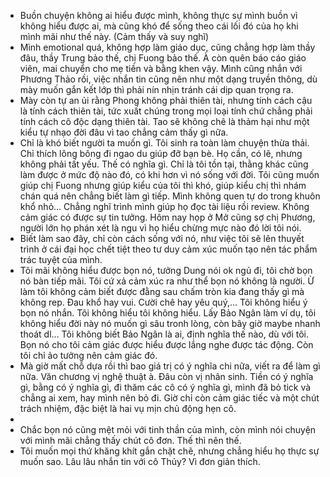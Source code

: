 - Buồn chuyện không ai hiểu được mình, không thực sự mình buồn vì không hiểu được ai, mà cũng khó để sống theo cái lối đó của họ khi mình mãi như thế này. (Cảm thấy và suy nghĩ)
- Mình emotional quá, không hợp làm giáo dục, cũng chẳng hợp làm thầy đâu, thầy Trung bảo thế, chị Fuong bảo thế. À còn quên báo cáo giáo viên, mai chuyển cho mẹ tiền và bằng khen vậy. Mình cũng nhắn với Phương Thảo rồi, việc nhắn tin cũng nên như một dạng truyền thông, dù mày muốn gắn kết lớp thì phải nín nhịn tránh cái dịp quan trọng ra.
- Mày còn tự an ủi rằng Phong không phải thiên tài, nhưng tính cách cậu là tính cách thiên tài, tức xuất chúng trong mọi loại tính chứ chẳng phải tính cách cô độc dạng thiên tài. Tao sẽ không chê là thảm hại như một kiểu tự nhạo đời đâu vì tao chẳng cảm thấy gì nữa.
- Chỉ là khó biết người ta muốn gì. Tôi sinh ra toàn làm chuyện thừa thải. Chỉ thích lông bông đi ngao du giúp đỡ bạn bè. Họ cần, có lẽ, nhưng không phải tất yếu. Thế có nghĩa gì. Chỉ là tôi tồn tại, thằng khác cũng làm được ở mức độ nào đó, có khi hơn vì nó sống với đời. Tôi cũng muốn giúp chị Fuong nhưng giúp kiểu của tôi thì khó, giúp kiểu chị thì nhám chán quá nên chẳng biết làm gì tiếp. Mình không quen tự do trong khuôn khổ nhỏ... Chẳng nghĩ trình mình giúp họ đọc tài liệu rồi review. Không cảm giác có được sự tin tưởng. Hôm nay họp ở Mở cũng sợ chị Phương, người lớn họ phán xét là ngu vì họ hiểu chừng mực nào đó lời tôi nói.
- Biết làm sao đây, chỉ còn cách sống với nó, như việc tôi sẽ lên thuyết trình ở cái đại học chết tiệt theo tư duy cảm xúc muốn tạo nên tác phẩm trác tuyệt của mình.
- Tôi mãi không hiểu được bọn nó, tưởng Dung nói ok ngủ đi, tôi chờ bọn nó bàn tiếp mãi. Tôi cứ xả cảm xúc ra như thể bọn nó không là người. Ừ làm tôi không cảm biết được đằng sau chấm tròn kia đang thấy gì mà không rep. Đau khổ hay vui. Cười chê hay yêu quý,... Tôi không hiểu ý bọn nó nhắn. Tôi không hiểu tôi không hiểu. Lấy Bảo Ngân làm ví dụ, tôi không hiểu đời này nó muốn gì sâu tronh lòng, còn bây giờ maybe nhanh thoát dl... Tôi không biết Bảo Ngân là ai, định nghĩa thế nào, dù với tôi. Bọn nó cho tôi cảm giác được hiểu được lắng nghe được tác động. Còn tôi chỉ ảo tưởng nên cảm giác đó.
- Mà giờ mất chỗ dựa rồi thì bao giá trị có ý nghĩa chi nữa, viết ra để làm gì nữa. Văn chương vị nghệ thuật à. Đâu còn vị nhân sinh. Tiền có ý nghĩa gì, bằng có ý nghĩa gì, đi thăm các cô có ý nghĩa gì, mình đã bỏ tick và chẳng ai xem, hay mình nên bỏ đi. Giờ chỉ còn cảm giác tiếc và một chút trách nhiệm, đặc biệt là hai vụ mịn chủ động hẹn cô.
-
- Chắc bọn nó cũng mệt mỏi với tinh thần của mình, còn mình nói chuyện với mình mãi chẳng thấy chút cô đơn. Thế thì nên thế.
- Tôi muốn mọi thứ khăng khít gắn chặt chẽ, nhưng chẳng hiểu họ thực sự muốn sao. Lâu lâu nhắn tin với cô Thủy? Vì đơn giản thích.
